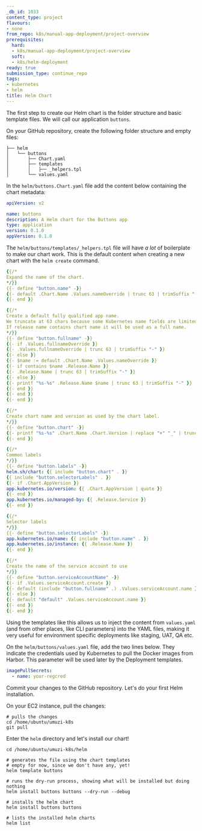 ```yaml
---
_db_id: 1033
content_type: project
flavours:
- none
from_repo: k8s/manual-app-deployment/project-overview
prerequisites:
  hard:
  - k8s/manual-app-deployment/project-overview
  soft:
  - k8s/helm-deployment
ready: true
submission_type: continue_repo
tags:
- kubernetes
- helm
title: Helm Chart
---
```


The first step to create our Helm chart is the folder structure and basic template files. We will call our application `buttons`.

On your GitHub repository, create the following folder structure and empty files:

```
├── helm
│   └── buttons
│       ├── Chart.yaml
│       ├── templates
│       │   ├── _helpers.tpl
│       └── values.yaml
```

In the `helm/buttons.Chart.yaml` file add the content below containing the chart metadata:

```yaml
apiVersion: v2

name: buttons
description: A Helm chart for the Buttons app
type: application
version: 0.1.0
appVersion: 0.1.0
```

The `helm/buttons/templates/_helpers.tpl` file will have _a lot_ of boilerplate to make our chart work. This is the default content when creating a new chart with the `helm create` command.

```yaml
{{/*
Expand the name of the chart.
*/}}
{{- define "button.name" -}}
{{- default .Chart.Name .Values.nameOverride | trunc 63 | trimSuffix "-" }}
{{- end }}

{{/*
Create a default fully qualified app name.
We truncate at 63 chars because some Kubernetes name fields are limited to this (by the DNS naming spec).
If release name contains chart name it will be used as a full name.
*/}}
{{- define "button.fullname" -}}
{{- if .Values.fullnameOverride }}
{{- .Values.fullnameOverride | trunc 63 | trimSuffix "-" }}
{{- else }}
{{- $name := default .Chart.Name .Values.nameOverride }}
{{- if contains $name .Release.Name }}
{{- .Release.Name | trunc 63 | trimSuffix "-" }}
{{- else }}
{{- printf "%s-%s" .Release.Name $name | trunc 63 | trimSuffix "-" }}
{{- end }}
{{- end }}
{{- end }}

{{/*
Create chart name and version as used by the chart label.
*/}}
{{- define "button.chart" -}}
{{- printf "%s-%s" .Chart.Name .Chart.Version | replace "+" "_" | trunc 63 | trimSuffix "-" }}
{{- end }}

{{/*
Common labels
*/}}
{{- define "button.labels" -}}
helm.sh/chart: {{ include "button.chart" . }}
{{ include "button.selectorLabels" . }}
{{- if .Chart.AppVersion }}
app.kubernetes.io/version: {{ .Chart.AppVersion | quote }}
{{- end }}
app.kubernetes.io/managed-by: {{ .Release.Service }}
{{- end }}

{{/*
Selector labels
*/}}
{{- define "button.selectorLabels" -}}
app.kubernetes.io/name: {{ include "button.name" . }}
app.kubernetes.io/instance: {{ .Release.Name }}
{{- end }}

{{/*
Create the name of the service account to use
*/}}
{{- define "button.serviceAccountName" -}}
{{- if .Values.serviceAccount.create }}
{{- default (include "button.fullname" .) .Values.serviceAccount.name }}
{{- else }}
{{- default "default" .Values.serviceAccount.name }}
{{- end }}
{{- end }}
```

Using the templates like this allows us to inject the content from `values.yaml` (and from other places, like CLI parameters) into the YAML files, making it very useful for environment specific deployments like staging, UAT, QA etc.

On the `helm/buttons/values.yaml` file, add the two lines below. They indicate the credentials used by Kubernetes to pull the Docker images from Harbor. This parameter will be used later by the Deployment templates.

```yaml
imagePullSecrets:
  - name: your-regcred
```

Commit your changes to the GitHub repository. Let's do your first Helm installation.

On your EC2 instance, pull the changes:

```
# pulls the changes
cd /home/ubuntu/umuzi-k8s
git pull
```

Enter the `helm` directory and let's install our chart!
```
cd /home/ubuntu/umuzi-k8s/helm

# generates the file using the chart templates
# empty for now, since we don't have any, yet!
helm template buttons

# runs the dry-run process, showing what will be installed but doing nothing
helm install buttons buttons --dry-run --debug

# installs the helm chart
helm install buttons buttons

# lists the installed helm charts
helm list
```